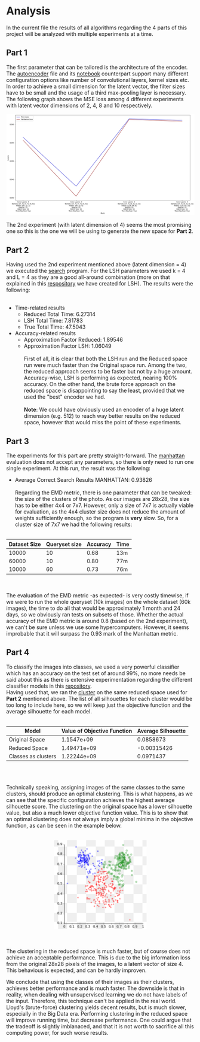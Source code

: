 # Analysis
In the current file the results of all algorithms regarding the 4 parts of this project will be analyzed with multiple experiments at a time.

## Part 1
The first parameter that can be tailored is the architecture of the encoder. The [autoencoder](Autoencoder/src/autoencoder/autoencoder.py) file and its [notebook](Autoencoder/notebook/Autoencoder.ipynb) counterpart support many different configuration options like number of convolutional layers, kernel sizes etc. In order to achieve a small dimension for the latent vector, the filter sizes have to be small and the usage of a third max-pooling layer is necessary. The following graph shows the MSE loss among 4 different experiments with latent vector dimensions of 2, 4, 8 and 10 respectively.


![image](./images/autoencoders.png)

The 2nd experiment (with latent dimension of 4) seems the most promising one so this is the one we will be using to generate the new space for **Part 2**.

## Part 2
Having used the 2nd experiment mentioned above (latent dimension = 4) we executed the [search](NN_Clustering/search.cpp) program. For the LSH parameters we used k = 4 and L = 4 as they are a good all-around combination (more on that explained in this [respository](https://github.com/DemetrisKonst/ANN-Clustering) we have created for LSH). The results were the following:
<br><br>
- Time-related results
    - Reduced Total Time: 6.27314
    - LSH Total Time: 7.81783
    - True Total Time: 47.5043
- Accuracy-related results
    - Approximation Factor Reduced: 1.89546
    - Approximation Factor LSH: 1.06049
<br><br>
First of all, it is clear that both the LSH run and the Reduced space run were much faster than the Original space run. Among the two, the reduced approach seems to be faster but not by a huge amount. Accuracy-wise, LSH is performing as expected, nearing 100% accuracy. On the other hand, the brute force approach on the reduced space is disappointing to say the least, provided that we used the "best" encoder we had.
<br><br>
**Note**: We could have obviously used an encoder of a huge latent dimension (e.g. 512) to reach way better results on the reduced space, however that would miss the point of these experiments.

## Part 3
The experiments for this part are pretty straight-forward. The [manhattan](NN_Clustering/manhattan.cpp) evaluation does not accept any parameters, so there is only need to run one single experiment. At this run, the result was the following:
- Average Correct Search Results MANHATTAN: 0.93826
<br><br>
Regarding the EMD metric, there is one parameter that can be tweaked: the size of the clusters of the photo. As our images are 28x28, the size has to be either 4x4 or 7x7. However, only a size of 7x7 is actually viable for evaluation, as the 4x4 cluster size does not reduce the amount of weights sufficiently enough, so the program is **very** slow. So, for a cluster size of 7x7 we had the following results:
<br><br>

| Dataset Size | Queryset size | Accuracy | Time |
| ------------ | ------------- | -------- | ---- |
| 10000        |  10           |  0.68    | 13m  |
| 60000        |  10           |  0.80    | 77m  |
| 10000        |  60           |  0.73    | 76m  |

<br><br>
The evaluation of the EMD metric -as expected- is very costly timewise, if we were to run the whole queryset (10k images) on the whole dataset (60k images), the time to do all that would be approximately 1 month and 24 days, so we obviously ran tests on subsets of those. Whether the actual accuracy of the EMD metric is around 0.8 (based on the 2nd experiment), we can't be sure unless we use some hypercomputers. However, it seems improbable that it will surpass the 0.93 mark of the Manhattan metric.

## Part 4
To classify the images into classes, we used a very powerful classifier which has an accuracy on the test set of around 99%, no more needs be said about this as there is extensive experimentation regarding the different classifier models in this [repository](https://github.com/AndrewSpano/Autoencoder_for_MNIST). 
<br>
Having used that, we ran the [cluster](NN_Clustering/cluster.cpp) on the same reduced space used for **Part 2** mentioned above. The list of all silhouettes for each cluster would be too long to include here, so we will keep just the objective function and the average silhouette for each model.
<br><br>

| Model               | Value of Objective Function | Average Silhouette |
| ------------------- | --------------------------- | ------------------ |
| Original Space      | 1.1547e+09                  | 0.0858673          |
| Reduced Space       | 1.49471e+09                 | -0.00315426        |
| Classes as clusters | 1.22244e+09                 | 0.0971437          |
<br><br>

Technically speaking, assigning images of the same classes to the same clusters, should produce an optimal clustering. This is what happens, as we can see that the specific configuration achieves the highest average silhouette score. The clustering on the original space has a lower silhouette value, but also a much lower objective function value. This is to show that an optimal clustering does not always imply a global minima in the objective function, as can be seen in the example below.
<br><br>

<p align="center">
  <img src="./images/mickey.png" alt="Sublime's custom image"/>
</p>

<br><br>
The clustering in the reduced space is much faster, but of course does not achieve an acceptable performance. This is due to the big information loss from the original 28x28 pixels of the images, to a latent vector of size 4. This behavious is expected, and can be hardly improven.

We conclude that using the classes of their images as their clusters, achieves better performance and is much faster. The downside is that in reality, when dealing with unsupervised learning we do not have labels of the input. Therefore, this technique can't be applied in the real world. Lloyd's (brute-force) clustering yields decent results, but is much slower, especially in the Big Data era. Performing clustering in the reduced space will improve running time, but decrease performance. One could argue that the tradeoff is slightly imblanaced, and that it is not worth to sacrifice all this computing power, for such worse results.